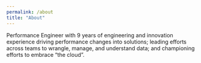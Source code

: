```yaml
---
permalink: /about
title: "About"
---
```


Performance Engineer with 9 years of engineering and innovation experience driving performance changes into solutions; leading efforts across teams to wrangle, manage, and understand data; and championing efforts to embrace “the cloud”.
